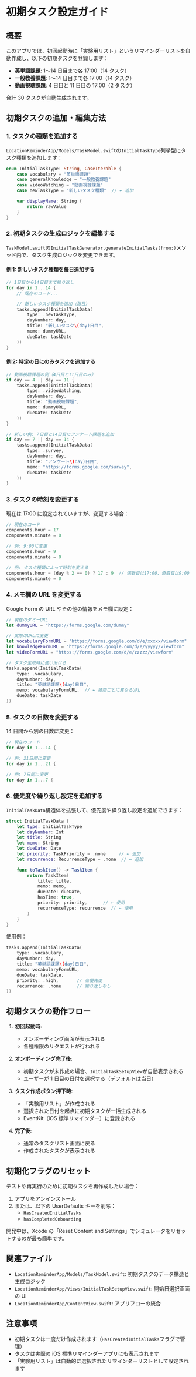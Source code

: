 # 初期タスク設定ガイド

## 概要

このアプリでは、初回起動時に「実験用リスト」というリマインダーリストを自動作成し、以下の初期タスクを登録します：

- **英単語課題**: 1〜14 日目まで各 17:00（14 タスク）
- **一般教養課題**: 1〜14 日目まで各 17:00（14 タスク）
- **動画視聴課題**: 4 日目と 11 日目の 17:00（2 タスク）

合計 30 タスクが自動生成されます。

## 初期タスクの追加・編集方法

### 1. タスクの種類を追加する

`LocationReminderApp/Models/TaskModel.swift`の`InitialTaskType`列挙型にタスク種類を追加します：

```swift
enum InitialTaskType: String, CaseIterable {
    case vocabulary = "英単語課題"
    case generalKnowledge = "一般教養課題"
    case videoWatching = "動画視聴課題"
    case newTaskType = "新しいタスク種類"  // ← 追加

    var displayName: String {
        return rawValue
    }
}
```

### 2. 初期タスクの生成ロジックを編集する

`TaskModel.swift`の`InitialTaskGenerator.generateInitialTasks(from:)`メソッド内で、タスク生成ロジックを変更できます。

#### 例 1: 新しいタスク種類を毎日追加する

```swift
// 1日目から14日目まで繰り返し
for day in 1...14 {
    // 既存のコード...

    // 新しいタスク種類を追加（毎日）
    tasks.append(InitialTaskData(
        type: .newTaskType,
        dayNumber: day,
        title: "新しいタスク\(day)日目",
        memo: dummyURL,
        dueDate: taskDate
    ))
}
```

#### 例 2: 特定の日にのみタスクを追加する

```swift
// 動画視聴課題の例（4日目と11日目のみ）
if day == 4 || day == 11 {
    tasks.append(InitialTaskData(
        type: .videoWatching,
        dayNumber: day,
        title: "動画視聴課題",
        memo: dummyURL,
        dueDate: taskDate
    ))
}

// 新しい例: 7日目と14日目にアンケート課題を追加
if day == 7 || day == 14 {
    tasks.append(InitialTaskData(
        type: .survey,
        dayNumber: day,
        title: "アンケート\(day)日目",
        memo: "https://forms.google.com/survey",
        dueDate: taskDate
    ))
}
```

### 3. タスクの時刻を変更する

現在は 17:00 に設定されていますが、変更する場合：

```swift
// 現在のコード
components.hour = 17
components.minute = 0

// 例: 9:00に変更
components.hour = 9
components.minute = 0

// 例: タスク種類によって時刻を変える
components.hour = (day % 2 == 0) ? 17 : 9  // 偶数日は17:00、奇数日は9:00
components.minute = 0
```

### 4. メモ欄の URL を変更する

Google Form の URL やその他の情報をメモ欄に設定：

```swift
// 現在のダミーURL
let dummyURL = "https://forms.google.com/dummy"

// 実際のURLに変更
let vocabularyFormURL = "https://forms.google.com/d/e/xxxxx/viewform"
let knowledgeFormURL = "https://forms.google.com/d/e/yyyyy/viewform"
let videoFormURL = "https://forms.google.com/d/e/zzzzz/viewform"

// タスク生成時に使い分ける
tasks.append(InitialTaskData(
    type: .vocabulary,
    dayNumber: day,
    title: "英単語課題\(day)日目",
    memo: vocabularyFormURL,  // ← 種類ごとに異なるURL
    dueDate: taskDate
))
```

### 5. タスクの日数を変更する

14 日間から別の日数に変更：

```swift
// 現在のコード
for day in 1...14 {

// 例: 21日間に変更
for day in 1...21 {

// 例: 7日間に変更
for day in 1...7 {
```

### 6. 優先度や繰り返し設定を追加する

`InitialTaskData`構造体を拡張して、優先度や繰り返し設定を追加できます：

```swift
struct InitialTaskData {
    let type: InitialTaskType
    let dayNumber: Int
    let title: String
    let memo: String
    let dueDate: Date
    let priority: TaskPriority = .none     // ← 追加
    let recurrence: RecurrenceType = .none  // ← 追加

    func toTaskItem() -> TaskItem {
        return TaskItem(
            title: title,
            memo: memo,
            dueDate: dueDate,
            hasTime: true,
            priority: priority,      // ← 使用
            recurrenceType: recurrence  // ← 使用
        )
    }
}
```

使用例：

```swift
tasks.append(InitialTaskData(
    type: .vocabulary,
    dayNumber: day,
    title: "英単語課題\(day)日目",
    memo: vocabularyFormURL,
    dueDate: taskDate,
    priority: .high,       // 高優先度
    recurrence: .none      // 繰り返しなし
))
```

## 初期タスクの動作フロー

1. **初回起動時**:

   - オンボーディング画面が表示される
   - 各種権限のリクエストが行われる

2. **オンボーディング完了後**:

   - 初期タスクが未作成の場合、`InitialTaskSetupView`が自動表示される
   - ユーザーが 1 日目の日付を選択する（デフォルトは当日）

3. **タスク作成ボタン押下時**:

   - 「実験用リスト」が作成される
   - 選択された日付を起点に初期タスクが一括生成される
   - EventKit（iOS 標準リマインダー）に登録される

4. **完了後**:
   - 通常のタスクリスト画面に戻る
   - 作成されたタスクが表示される

## 初期化フラグのリセット

テストや再実行のために初期タスクを再作成したい場合：

1. アプリをアンインストール
2. または、以下の UserDefaults キーを削除：
   - `HasCreatedInitialTasks`
   - `hasCompletedOnboarding`

開発中は、Xcode の「Reset Content and Settings」でシミュレータをリセットするのが最も簡単です。

## 関連ファイル

- `LocationReminderApp/Models/TaskModel.swift`: 初期タスクのデータ構造と生成ロジック
- `LocationReminderApp/Views/InitialTaskSetupView.swift`: 開始日選択画面の UI
- `LocationReminderApp/ContentView.swift`: アプリフローの統合

## 注意事項

- 初期タスクは一度だけ作成されます（`HasCreatedInitialTasks`フラグで管理）
- タスクは実際の iOS 標準リマインダーアプリにも表示されます
- 「実験用リスト」は自動的に選択されたリマインダーリストとして設定されます
